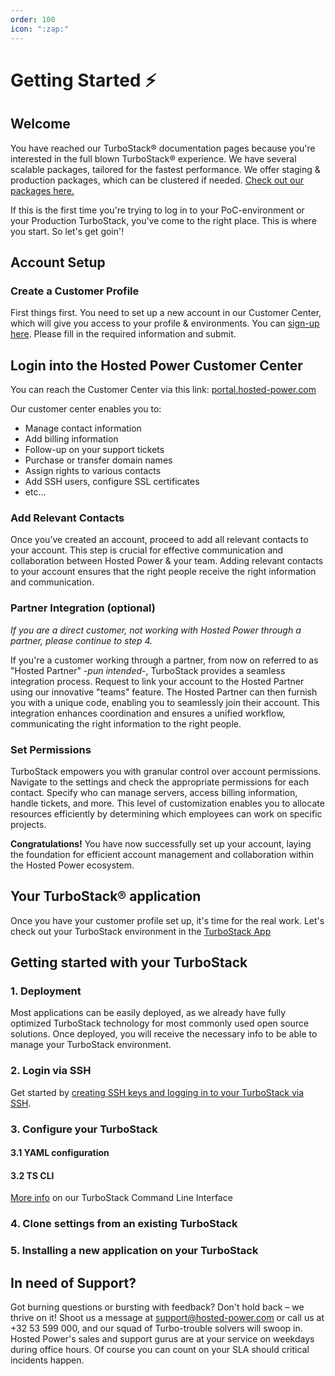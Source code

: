 ```yaml
---
order: 100
icon: ":zap:"
---
```


# Getting Started :zap:

## Welcome

You have reached our TurboStack® documentation pages because you're interested in the full blown TurboStack® experience.
We have several scalable packages, tailored for the fastest performance. We offer staging & production packages, which can be clustered if needed. [Check out our packages here.](https://www.hosted-power.com/en/turbostack#our-packages)

If this is the first time you're trying to log in to your PoC-environment or your Production TurboStack, you've come to the right place. This is where you start. So let's get goin'!

## Account Setup

### Create a Customer Profile
First things first. You need to set up a new account in our Customer Center, which will give you access to your profile & environments. You can [sign-up here](https://portal.hosted-power.com/signup/).
Please fill in the required information and submit.

## Login into the Hosted Power Customer Center
You can reach the Customer Center via this link: [portal.hosted-power.com](https://portal.hosted-power.com/)
 
Our customer center enables you to:
* Manage contact information
* Add billing information
* Follow-up on your support tickets
* Purchase or transfer domain names
* Assign rights to various contacts
* Add SSH users, configure SSL certificates
* etc...

### Add Relevant Contacts
Once you’ve created an account, proceed to add all relevant contacts to your account. This step is crucial for effective communication and collaboration between Hosted Power & your team. Adding relevant contacts to your account ensures that the right people receive the right information and communication.

### Partner Integration (optional)
*If you are a direct customer, not working with Hosted Power through a partner, please continue to step 4.*

If you're a customer working through a partner, from now on referred to as "Hosted Partner" -*pun intended*-, TurboStack provides a seamless integration process. Request to link your account to the Hosted Partner using our innovative "teams" feature. The Hosted Partner can then furnish you with a unique code, enabling you to seamlessly join their account. This integration enhances coordination and ensures a unified workflow, communicating the right information to the right people.

### Set Permissions

TurboStack empowers you with granular control over account permissions. Navigate to the settings and check the appropriate permissions for each contact. Specify who can manage servers, access billing information, handle tickets, and more. This level of customization enables you to allocate resources efficiently by determining which employees can work on specific projects.

**Congratulations!** You have now successfully set up your account, laying the foundation for efficient account management and collaboration within the Hosted Power ecosystem.

## Your TurboStack® application
Once you have your customer profile set up, it's time for the real work.
Let's check out your TurboStack environment in the [TurboStack App](turbostack-app/basic_install/)

## Getting started with your TurboStack

### 1. Deployment
Most applications can be easily deployed, as we already have fully optimized TurboStack technology for most commonly used open source solutions. Once deployed, you will receive the necessary info to be able to manage your TurboStack environment.

### 2. Login via SSH

Get started by [creating SSH keys and logging in to your TurboStack via SSH](turbostack_configuration/SSH.md).

### 3. Configure your TurboStack

#### 3.1 YAML configuration

#### 3.2 TS CLI
[More info](turbostack_configuration/ts_cli.md) on our TurboStack Command Line Interface

### 4. Clone settings from an existing TurboStack

### 5. Installing a new application on your TurboStack

## In need of Support?

Got burning questions or bursting with feedback? Don't hold back – we thrive on it! Shoot us a message at [support@hosted-power.com](mailto:support@hosted-power.com) or call us at +32 53 599 000, and our squad of Turbo-trouble solvers will swoop in. Hosted Power's sales and support gurus are at your service on weekdays during office hours. Of course you can count on your SLA should critical incidents happen.
